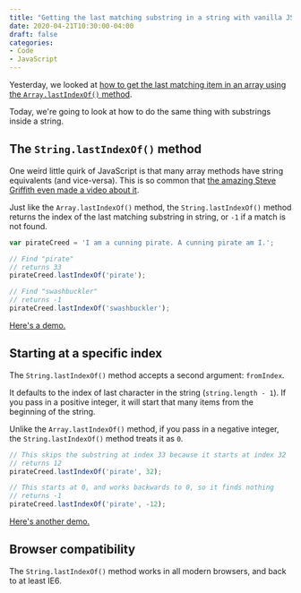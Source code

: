```yaml
---
title: "Getting the last matching substring in a string with vanilla JS"
date: 2020-04-21T10:30:00-04:00
draft: false
categories:
- Code
- JavaScript
---
```


Yesterday, we looked at [how to get the last matching item in an array using the `Array.lastIndexOf()` method](/getting-the-last-matching-item-in-an-array-with-vanilla-js/).

Today, we're going to look at how to do the same thing with substrings inside a string.

## The `String.lastIndexOf()` method

One weird little quirk of JavaScript is that many array methods have string equivalents (and vice-versa). This is so common that [the amazing Steve Griffith even made a video about it](https://www.youtube.com/watch?v=Itb-Go0Pp1A).

Just like the `Array.lastIndexOf()` method, the `String.lastIndexOf()` method returns the index of the last matching substring in string, or `-1` if a match is not found.

```js
var pirateCreed = 'I am a cunning pirate. A cunning pirate am I.';

// Find "pirate"
// returns 33
pirateCreed.lastIndexOf('pirate');

// Find "swashbuckler"
// returns -1
pirateCreed.lastIndexOf('swashbuckler');
```

[Here's a demo.](https://codepen.io/cferdinandi/pen/MWabwPM)

## Starting at a specific index

The `String.lastIndexOf()` method accepts a second argument: `fromIndex`.

It defaults to the index of last character in the string (`string.length - 1`). If you pass in a positive integer, it will start that many items from the beginning of the string.

Unlike the `Array.lastIndexOf()` method, if you pass in a negative integer, the `String.lastIndexOf()` method treats it as `0`.

```js
// This skips the substring at index 33 because it starts at index 32
// returns 12
pirateCreed.lastIndexOf('pirate', 32);

// This starts at 0, and works backwards to 0, so it finds nothing
// returns -1
pirateCreed.lastIndexOf('pirate', -12);
```

[Here's another demo.](https://codepen.io/cferdinandi/pen/MWabaWg)

## Browser compatibility

The `String.lastIndexOf()` method works in all modern browsers, and back to at least IE6.